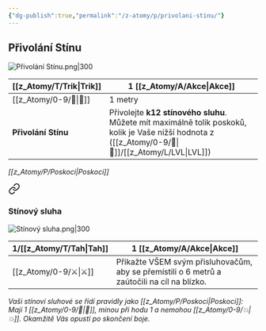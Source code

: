 ```yaml
---
{"dg-publish":true,"permalink":"/z-atomy/p/privolani-stinu/"}
---
```


## Přivolání Stínu
![Přivolání Stínu.png|300](/img/user/z_img/P%C5%99ivol%C3%A1n%C3%AD%20St%C3%ADnu.png)

| [[z_Atomy/T/Trik\|Trik]]            | 1 [[z_Atomy/A/Akce\|Akce]]                                                                                                                |
| ------------------- | ------------------------------------------------------------------------------------------------------------------------- |
| [[z_Atomy/0-9/🫱\|🫱]]              | 1 metry                                                                                                                   |
| **Přivolání Stínu** | Přivolejte **k12 stínového sluhu**.<br>Můžete mít maximálně tolik poskoků, kolik je Vaše nižší hodnota z ([[z_Atomy/0-9/📖\|📖]]/[[z_Atomy/L/LVL\|LVL]]) |
*[[z_Atomy/P/Poskoci\|Poskoci]]*



<div class="transclusion internal-embed is-loaded"><a class="markdown-embed-link" href="/z-atomy/s/stinovy-sluha/" aria-label="Open link"><svg xmlns="http://www.w3.org/2000/svg" width="24" height="24" viewBox="0 0 24 24" fill="none" stroke="currentColor" stroke-width="2" stroke-linecap="round" stroke-linejoin="round" class="svg-icon lucide-link"><path d="M10 13a5 5 0 0 0 7.54.54l3-3a5 5 0 0 0-7.07-7.07l-1.72 1.71"></path><path d="M14 11a5 5 0 0 0-7.54-.54l-3 3a5 5 0 0 0 7.07 7.07l1.71-1.71"></path></svg></a><div class="markdown-embed">




### Stínový sluha
![Stínový sluha.png|300](/img/user/z_img/St%C3%ADnov%C3%BD%20sluha.png)

| 1/[[z_Atomy/T/Tah\|Tah]] | 1 [[z_Atomy/A/Akce\|Akce]]                                                                                  |
| --------- | ------------------------------------------------------------------------------------------- |
| [[z_Atomy/0-9/⚔️\|⚔️]]    | Přikažte VŠEM svým přisluhovačům, aby se přemístili o 6 metrů a zaútočili na cíl na blízko. |
*Vaši stínoví sluhové se řídí pravidly jako [[z_Atomy/P/Poskoci\|Poskoci]]:* 
*Mají 1 [[z_Atomy/0-9/💖\|💖]], minou při hodu 1 a nemohou [[z_Atomy/0-9/💥\|💥]]. Okamžitě Vás opustí po skončení boje.*

</div></div>
